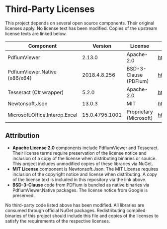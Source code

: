 # Third-Party Licenses

This project depends on several open source components. Their original licenses apply. No license text has been modified. Copies of the upstream license texts are linked below.

| Component | Version | License | Source |
|-----------|---------|---------|--------|
| PdfiumViewer | 2.13.0 | Apache-2.0 | https://github.com/pvginkel/PdfiumViewer |
| PdfiumViewer.Native (x86/x64) | 2018.4.8.256 | BSD-3-Clause (PDFium) | https://github.com/pvginkel/PdfiumViewer |
| Tesseract (C# wrapper) | 5.2.0 | Apache-2.0 | https://github.com/charlesw/tesseract |
| Newtonsoft.Json | 13.0.3 | MIT | https://github.com/JamesNK/Newtonsoft.Json |
| Microsoft.Office.Interop.Excel | 15.0.4795.1001 | Proprietary (Microsoft) | https://learn.microsoft.com/ |

## Attribution

- **Apache License 2.0** components include PdfiumViewer and Tesseract. Their license terms require preservation of the license notice and inclusion of a copy of the license when distributing binaries or source. This project includes unmodified copies of these libraries via NuGet.
- **MIT License** component is Newtonsoft.Json. The MIT License requires inclusion of the copyright notice and license when distributing. A copy of the license text is included in this repository via the link above.
- **BSD-3-Clause** code from PDFium is bundled as native binaries via PdfiumViewer.Native packages. The license notice from Google is preserved.

No third-party code listed above has been modified. All libraries are consumed through official NuGet packages. Redistributing compiled binaries of this project should include this file and copies of the licenses to satisfy the requirements of the respective licenses.


